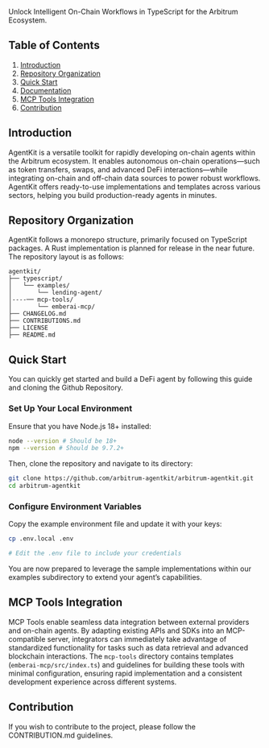 Unlock Intelligent On-Chain Workflows in TypeScript for the Arbitrum Ecosystem.

## Table of Contents

1.  [Introduction](#introduction)
2.  [Repository Organization](#repository-organization)
3.  [Quick Start](#quick-start)
4.  [Documentation](#documentation)
5.  [MCP Tools Integration](#mcp-tools-integration)
6.  [Contribution](#contribution)

## Introduction

AgentKit is a versatile toolkit for rapidly developing on-chain agents within the Arbitrum ecosystem. It enables autonomous on-chain operations—such as token transfers, swaps, and advanced DeFi interactions—while integrating on-chain and off-chain data sources to power robust workflows. AgentKit offers ready-to-use implementations and templates across various sectors, helping you build production-ready agents in minutes.

## Repository Organization

AgentKit follows a monorepo structure, primarily focused on TypeScript packages. A Rust implementation is planned for release in the near future. The repository layout is as follows:

```
agentkit/
├── typescript/
│   └── examples/
│       └── lending-agent/
│----── mcp-tools/
│       └── emberai-mcp/
├── CHANGELOG.md
├── CONTRIBUTIONS.md
├── LICENSE
├── README.md
```

## Quick Start

You can quickly get started and build a DeFi agent by following this guide and cloning the Github Repository.

### Set Up Your Local Environment

Ensure that you have Node.js 18+ installed:

```bash
node --version # Should be 18+
npm --version # Should be 9.7.2+
```

Then, clone the repository and navigate to its directory:

```bash
git clone https://github.com/arbitrum-agentkit/arbitrum-agentkit.git
cd arbitrum-agentkit
```

### Configure Environment Variables

Copy the example environment file and update it with your keys:

```bash
cp .env.local .env

# Edit the .env file to include your credentials
```

You are now prepared to leverage the sample implementations within our examples subdirectory to extend your agent’s capabilities.

## MCP Tools Integration

MCP Tools enable seamless data integration between external providers and on-chain agents. By adapting existing APIs and SDKs into an MCP-compatible server, integrators can immediately take advantage of standardized functionality for tasks such as data retrieval and advanced blockchain interactions. The `mcp-tools` directory contains templates (`emberai-mcp/src/index.ts`) and guidelines for building these tools with minimal configuration, ensuring rapid implementation and a consistent development experience across different systems.

## Contribution

If you wish to contribute to the project, please follow the CONTRIBUTION.md guidelines.

